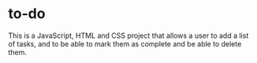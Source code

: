 # to-do
This is a JavaScript, HTML and CSS project that allows a user to add a list of tasks, and to be able to mark them as complete and be able to delete them.
